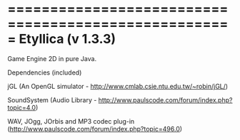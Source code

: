 =====================================================
Etyllica (v 1.3.3)
=====================================================

Game Engine 2D in pure Java.

Dependencies (included)

jGL (An OpenGL simulator - http://www.cmlab.csie.ntu.edu.tw/~robin/jGL/)

SoundSystem (Audio Library - http://www.paulscode.com/forum/index.php?topic=4.0)

WAV, JOgg, JOrbis and MP3 codec plug-in (http://www.paulscode.com/forum/index.php?topic=496.0)



